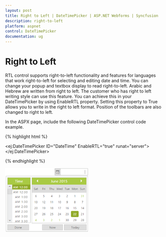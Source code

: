 ```yaml
---
layout: post
title: Right to Left | DateTimePicker | ASP.NET Webforms | Syncfusion
description: right-to-left
platform: aspnet
control: DateTimePicker
documentation: ug
---
```


# Right to Left

RTL control supports right-to-left functionality and features for languages that work right-to-left for selecting and editing date and time. You can change your popup and textbox display to read right-to-left. Arabic and Hebrew are written from right to left. The customer who has right to left writing style can use this feature. You can achieve this in your DateTimePicker by using EnableRTL property. Setting this property to True allows you to write in the right to left format. Position of the toolbars are also changed to right to left.

In the ASPX page, include the following DateTimePicker control code example.

{% highlight html %}



<ej:DateTimePicker ID="DateTime" EnableRTL="true" runat="server"> </ej:DateTimePicker>





{% endhighlight %}



![](Right-to-Left_images/Right-to-Left_img1.png) 



